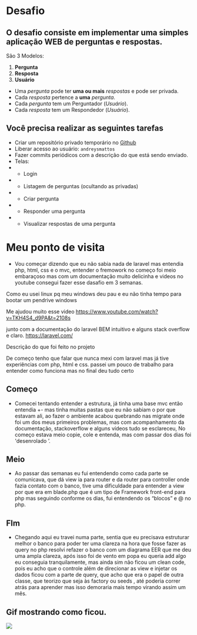 # Desafio

##  O desafio consiste em implementar uma simples aplicação WEB de **perguntas e respostas**.

São 3 Modelos:

1. **Pergunta**
2. **Resposta**
3. **Usuário**

- Uma *pergunta* pode ter **uma ou mais** *respostas* e pode ser privada.
- Cada *resposta* pertence a **uma** *pergunta*.
- Cada *pergunta* tem um Perguntador (*Usuário*).
- Cada *resposta* tem um Respondedor (*Usuário*).

## Você precisa realizar as seguintes tarefas

- Criar um repositório privado temporário no [Github](https://github.com/)
- Liberar acesso ao usuário: `andreysmattos`
- Fazer commits periódicos com a descrição do que está sendo enviado.
- Telas:
- - Login
- - Listagem de perguntas (ocultando as privadas)
- - Criar pergunta
- - Responder uma pergunta
- - Visualizar respostas de uma pergunta


# Meu ponto de visita


- Vou começar dizendo que eu não sabia nada de laravel mas entendia php, html, css e o mvc,
entender o fremowork no começo foi meio embaraçoso mas com um documentação muito delicinha e
videos no youtube consegui fazer esse dasafio em 3 semanas.

Como eu usei linux pq meu windows deu pau e eu não tinha tempo para bootar um pendrive windows

Me ajudou muito esse video 
https://www.youtube.com/watch?v=TKH4S4_d9PA&t=2108s

junto com a documentação do laravel BEM intuitivo e alguns stack overflow e claro.
https://laravel.com/


Descrição do que foi feito no projeto

De começo tenho que falar que nunca mexi com laravel mas já tive experiências com php, 
html  e css. passei um pouco de trabalho para entender como funciona mas no final deu tudo certo 

## Começo 

- Comecei tentando entender a estrutura, já tinha uma base mvc então entendia +- 
mas tinha muitas pastas que eu não sabiam o  por que estavam ali, ao fazer o ambiente
acabou quebrando nas migrate onde foi um dos meus primeiros problemas, mas com acompanhamento
da documentação, stackoverflow e alguns vídeos tudo se esclareceu, No começo estava meio copie,
cole e entenda, mas com passar dos dias foi 'desenrolado ’.

## Meio 

- Ao passar das semanas eu fui entendendo como cada parte se comunicava, que dá view ia para
router e da router para controller onde fazia contato com o banco, tive uma dificuldade para
entender a view por que era em blade.php  que é  um tipo de Framework front-end para php mas
seguindo conforme os dias, fui entendendo os “blocos” e @ no php.

## FIm 

- Chegando aqui eu travei numa parte, sentia que eu precisava estruturar melhor o banco
para poder ter uma clareza na hora que fosse fazer as query no php resolvi refazer o banco
com um  diagrama EER  que me deu uma ampla clareza, após isso foi de vento em popa eu queria 
add algo eu conseguia  tranquilamente,  mas ainda sim não ficou um clean code, pois eu 
acho que o controle além de direcionar as view e injetar os dados ficou com a parte de query,
que acho que era o papel de outra classe, que teorizo que seja às factory ou  seeds , até
poderia correr atrás para aprender mas isso demoraria mais tempo virando assim um mês.

## Gif mostrando como ficou.
![](Peek.gif)
